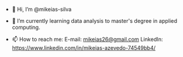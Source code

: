 - 👋 Hi, I’m @mikeias-silva
- 🌱 I’m currently learning data analysis to master's degree in applied computing.

- 📫 How to reach me:
E-mail: mikeias26@gmail.com
LinkedIn: https://www.linkedin.com/in/mikeias-azevedo-74549bb4/
